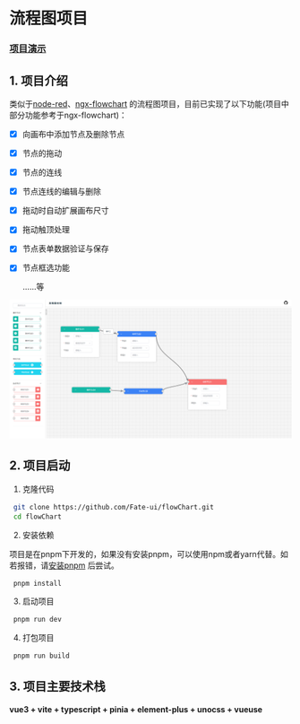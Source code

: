 # 流程图项目

### [项目演示](https://fate-ui.github.io/flowChart/)

## 1. 项目介绍

类似于[node-red](https://github.com/node-red/node-red)、[ngx-flowchart](https://github.com/thingsboard/ngx-flowchart)
的流程图项目，目前已实现了以下功能(项目中部分功能参考于ngx-flowchart)：

- [x] 向画布中添加节点及删除节点
- [x] 节点的拖动
- [x] 节点的连线
- [x] 节点连线的编辑与删除
- [x] 拖动时自动扩展画布尺寸
- [x] 拖动触顶处理
- [x] 节点表单数据验证与保存
- [x] 节点框选功能

  ......等

![项目图片](public/demo.png)

## 2. 项目启动

1. 克隆代码

```bash
 git clone https://github.com/Fate-ui/flowChart.git
 cd flowChart
```

2. 安装依赖

项目是在pnpm下开发的，如果没有安装pnpm，可以使用npm或者yarn代替。如若报错，请[安装pnpm](https://www.pnpm.cn/installation)
后尝试。

```bash
 pnpm install
```

3. 启动项目

```bash
 pnpm run dev
```

4. 打包项目

```bash
 pnpm run build
```

## 3. 项目主要技术栈

#### vue3 + vite + typescript + pinia + element-plus + unocss + vueuse
